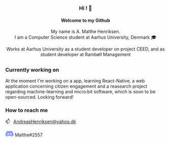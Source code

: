 <div align="center">

  <h3>Hi ! 👋</h3>
  <h4>Welcome to my Github</h4>
  <p>My name is A. Malthe Henriksen.</br>
  I am a Computer Science student at Aarhus University, Denmark 🎓 </p>
  <p>Works at Aarhus University as a student developer on project CEED, and as student developer at Rambøll Management</p>
  <h2></h2>
  <div>
  
  </div>
</div>


<hline>

### Currently working on
At the moment I'm working on a app, learning React-Native, a web application concerning citizen engagement and a reasearch project regarding machine-learning and micro:bit software, which is soon to be open-sourced. Looking forward!



### How to reach me
 📫⠀<AndreasHenriksen@yahoo.dk>

![discord-logo] Malthe#2557

<!--
- 👋 Hi, I’m @r59q
- 👀 I’m interested in ...
- 🌱 I’m currently learning ...
- 💞️ I’m looking to collaborate on ...
- 📫 How to reach me ...
-->
<!---
r59q/r59q is a ✨ special ✨ repository because its `README.md` (this file) appears on your GitHub profile.
You can click the Preview link to take a look at your changes.
--->

[discord-logo]: https://github.com/r59q/r59q/blob/main/discord-26x19.png
[email-logo]: https://github.com/r59q/r59q/blob/main/email-22x18.png
[linkedin-shield]: https://img.shields.io/badge/-LinkedIn-black.svg?style=for-the-badge&logo=linkedin&colorB=555
[linkedin-url]: https://www.linkedin.com/in/a-malthe-henriksen-2830ba217/

